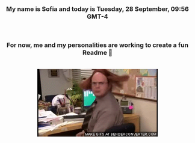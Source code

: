 


<div align="center">
<h3 >My name is Sofia and today is Tuesday, 28 September, 09:56 GMT-4</h3><br>
<h3 >For now, me and my personalities are working to create a fun Readme 👋
</h3><br>
<img src='img/dwight.gif' alt='working...'/>
</div>
